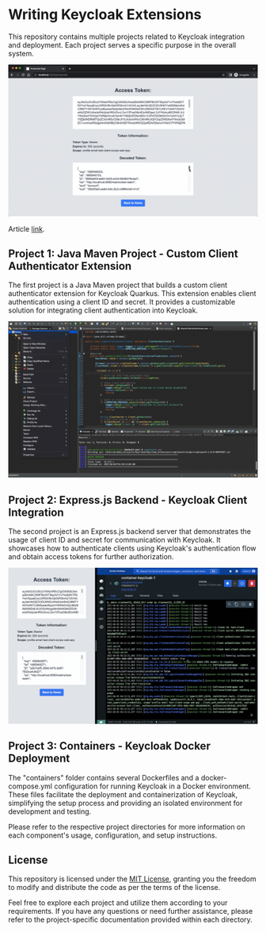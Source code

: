 # Writing Keycloak Extensions

This repository contains multiple projects related to Keycloak integration and deployment. Each project serves a specific purpose in the overall system.

![get_token](./gifs/get_token.gif)

Article [link](https://blog.brakmic.com/keycloak-extensions).

## Project 1: Java Maven Project - Custom Client Authenticator Extension

The first project is a Java Maven project that builds a custom client authenticator extension for Keycloak Quarkus. This extension enables client authentication using a client ID and secret. It provides a customizable solution for integrating client authentication into Keycloak.

![compiling_maven_project](./gifs/compiling_maven_project.gif)

## Project 2: Express.js Backend - Keycloak Client Integration

The second project is an Express.js backend server that demonstrates the usage of client ID and secret for communication with Keycloak. It showcases how to authenticate clients using Keycloak's authentication flow and obtain access tokens for further authorization.

![testing_custom_client_auth_flow](./gifs/testing_custom_client_auth_flow.gif)

## Project 3: Containers - Keycloak Docker Deployment

The "containers" folder contains several Dockerfiles and a docker-compose.yml configuration for running Keycloak in a Docker environment. These files facilitate the deployment and containerization of Keycloak, simplifying the setup process and providing an isolated environment for development and testing.

Please refer to the respective project directories for more information on each component's usage, configuration, and setup instructions.

## License

This repository is licensed under the [MIT License](LICENSE), granting you the freedom to modify and distribute the code as per the terms of the license.

Feel free to explore each project and utilize them according to your requirements. If you have any questions or need further assistance, please refer to the project-specific documentation provided within each directory.
